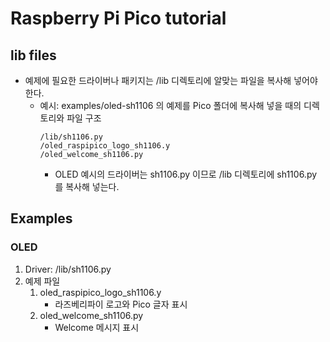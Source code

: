 # Raspberry Pi Pico tutorial

## lib files
* 예제에 필요한 드라이버나 패키지는 /lib 디렉토리에 알맞는 파일을 복사해 넣어야 한다.
  * 예시: examples/oled-sh1106 의 예제를 Pico 폴더에 복사해 넣을 때의 디렉토리와 파일 구조
    <pre><code>/lib/sh1106.py
    /oled_raspipico_logo_sh1106.y
    /oled_welcome_sh1106.py
    </code></pre>
    * OLED 예시의 드라이버는 sh1106.py 이므로 /lib 디렉토리에 sh1106.py 를 복사해 넣는다.

## Examples

### OLED
1. Driver: /lib/sh1106.py
2. 예제 파일
   1. oled_raspipico_logo_sh1106.y
      * 라즈베리파이 로고와 Pico 글자 표시
   2. oled_welcome_sh1106.py
      * Welcome 메시지 표시
